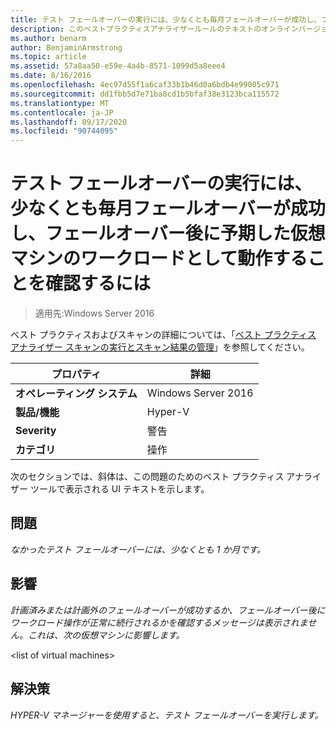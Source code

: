 ```yaml
---
title: テスト フェールオーバーの実行には、少なくとも毎月フェールオーバーが成功し、フェールオーバー後に予期した仮想マシンのワークロードとして動作することを確認するには
description: このベストプラクティスアナライザールールのテキストのオンラインバージョン。
ms.author: benarm
author: BenjaminArmstrong
ms.topic: article
ms.assetid: 57a8aa50-e59e-4a4b-8571-1099d5a8eee4
ms.date: 8/16/2016
ms.openlocfilehash: 4ec97d55f1a6caf33b1b46d0a6bdb4e99005c971
ms.sourcegitcommit: dd1fbb5d7e71ba8cd1b5bfaf38e3123bca115572
ms.translationtype: MT
ms.contentlocale: ja-JP
ms.lasthandoff: 09/17/2020
ms.locfileid: "90744095"
---
```

# <a name="test-failovers-should-be-carried-out-at-least-monthly-to-verify-that-failover-will-succeed-and-that-virtual-machine-workloads-will-operate-as-expected-after-failover"></a>テスト フェールオーバーの実行には、少なくとも毎月フェールオーバーが成功し、フェールオーバー後に予期した仮想マシンのワークロードとして動作することを確認するには

>適用先:Windows Server 2016

ベスト プラクティスおよびスキャンの詳細については、「[ベスト プラクティス アナライザー スキャンの実行とスキャン結果の管理](https://go.microsoft.com/fwlink/p/?LinkID=223177)」を参照してください。

|プロパティ|詳細|
|-|-|
|**オペレーティング システム**|Windows Server 2016|
|**製品/機能**|Hyper-V|
|**Severity**|警告|
|**カテゴリ**|操作|

次のセクションでは、斜体は、この問題のためのベスト プラクティス アナライザー ツールで表示される UI テキストを示します。

## <a name="issue"></a>問題
*なかったテスト フェールオーバーには、少なくとも 1 か月です。*

## <a name="impact"></a>影響
*計画済みまたは計画外のフェールオーバーが成功するか、フェールオーバー後にワークロード操作が正常に続行されるかを確認するメッセージは表示されません。これは、次の仮想マシンに影響します。*

\<list of virtual machines>

## <a name="resolution"></a>解決策
*HYPER-V マネージャーを使用すると、テスト フェールオーバーを実行します。*



